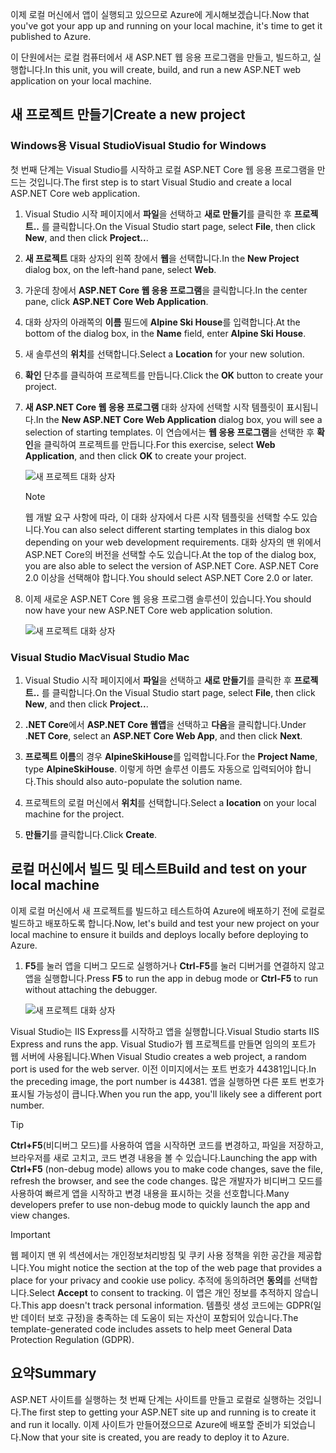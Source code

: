 <span data-ttu-id="feb80-101">이제 로컬 머신에서 앱이 실행되고 있으므로 Azure에 게시해보겠습니다.</span><span class="sxs-lookup"><span data-stu-id="feb80-101">Now that you've got your app up and running on your local machine, it's time to get it published to Azure.</span></span> 

<span data-ttu-id="feb80-102">이 단원에서는 로컬 컴퓨터에서 새 ASP.NET 웹 응용 프로그램을 만들고, 빌드하고, 실행합니다.</span><span class="sxs-lookup"><span data-stu-id="feb80-102">In this unit, you will create, build, and run a new ASP.NET web application on your local machine.</span></span>

## <a name="create-a-new-project"></a><span data-ttu-id="feb80-103">새 프로젝트 만들기</span><span class="sxs-lookup"><span data-stu-id="feb80-103">Create a new project</span></span>

### <a name="visual-studio-for-windows"></a><span data-ttu-id="feb80-104">Windows용 Visual Studio</span><span class="sxs-lookup"><span data-stu-id="feb80-104">Visual Studio for Windows</span></span>

<span data-ttu-id="feb80-105">첫 번째 단계는 Visual Studio를 시작하고 로컬 ASP.NET Core 웹 응용 프로그램을 만드는 것입니다.</span><span class="sxs-lookup"><span data-stu-id="feb80-105">The first step is to start Visual Studio and create a local ASP.NET Core web application.</span></span>

1. <span data-ttu-id="feb80-106">Visual Studio 시작 페이지에서 **파일**을 선택하고 **새로 만들기**를 클릭한 후 **프로젝트..** 를 클릭합니다.</span><span class="sxs-lookup"><span data-stu-id="feb80-106">On the Visual Studio start page, select **File**, then click **New**, and then click **Project..**.</span></span>

1. <span data-ttu-id="feb80-107">**새 프로젝트** 대화 상자의 왼쪽 창에서 **웹**을 선택합니다.</span><span class="sxs-lookup"><span data-stu-id="feb80-107">In the **New Project** dialog box, on the left-hand pane, select **Web**.</span></span>

1. <span data-ttu-id="feb80-108">가운데 창에서 **ASP.NET Core 웹 응용 프로그램**을 클릭합니다.</span><span class="sxs-lookup"><span data-stu-id="feb80-108">In the center pane, click **ASP.NET Core Web Application**.</span></span>

1. <span data-ttu-id="feb80-109">대화 상자의 아래쪽의 **이름** 필드에 **Alpine Ski House**를 입력합니다.</span><span class="sxs-lookup"><span data-stu-id="feb80-109">At the bottom of the dialog box, in the **Name** field, enter **Alpine Ski House**.</span></span>

1. <span data-ttu-id="feb80-110">새 솔루션의 **위치**를 선택합니다.</span><span class="sxs-lookup"><span data-stu-id="feb80-110">Select a **Location** for your new solution.</span></span>

1. <span data-ttu-id="feb80-111">**확인** 단추를 클릭하여 프로젝트를 만듭니다.</span><span class="sxs-lookup"><span data-stu-id="feb80-111">Click the **OK** button to create your project.</span></span>

1. <span data-ttu-id="feb80-112">**새 ASP.NET Core 웹 응용 프로그램** 대화 상자에 선택할 시작 템플릿이 표시됩니다.</span><span class="sxs-lookup"><span data-stu-id="feb80-112">In the **New ASP.NET Core Web Application** dialog box, you will see a selection of starting templates.</span></span> <span data-ttu-id="feb80-113">이 연습에서는 **웹 응용 프로그램**을 선택한 후 **확인**을 클릭하여 프로젝트를 만듭니다.</span><span class="sxs-lookup"><span data-stu-id="feb80-113">For this exercise, select **Web Application**, and then click **OK** to create your project.</span></span>

    ![새 프로젝트 대화 상자](../media-draft/3-aspnet-templates.png)

    > [!NOTE]
    > <span data-ttu-id="feb80-115">웹 개발 요구 사항에 따라, 이 대화 상자에서 다른 시작 템플릿을 선택할 수도 있습니다.</span><span class="sxs-lookup"><span data-stu-id="feb80-115">You can also select different starting templates in this dialog box depending on your web development requirements.</span></span> <span data-ttu-id="feb80-116">대화 상자의 맨 위에서 ASP.NET Core의 버전을 선택할 수도 있습니다.</span><span class="sxs-lookup"><span data-stu-id="feb80-116">At the top of the dialog box, you are also able to select the version of ASP.NET Core.</span></span> <span data-ttu-id="feb80-117">ASP.NET Core 2.0 이상을 선택해야 합니다.</span><span class="sxs-lookup"><span data-stu-id="feb80-117">You should select ASP.NET Core 2.0 or later.</span></span>

1. <span data-ttu-id="feb80-118">이제 새로운 ASP.NET Core 웹 응용 프로그램 솔루션이 있습니다.</span><span class="sxs-lookup"><span data-stu-id="feb80-118">You should now have your new ASP.NET Core web application solution.</span></span>

    ![새 프로젝트 대화 상자](../media-draft/3-new-solution.png)

### <a name="visual-studio-mac"></a><span data-ttu-id="feb80-120">Visual Studio Mac</span><span class="sxs-lookup"><span data-stu-id="feb80-120">Visual Studio Mac</span></span>

1. <span data-ttu-id="feb80-121">Visual Studio 시작 페이지에서 **파일**을 선택하고 **새로 만들기**를 클릭한 후 **프로젝트..** 를 클릭합니다.</span><span class="sxs-lookup"><span data-stu-id="feb80-121">On the Visual Studio start page, select **File**, then click **New**, and then click **Project..**.</span></span>

1. <span data-ttu-id="feb80-122">**.NET Core**에서 **ASP.NET Core 웹앱**을 선택하고 **다음**을 클릭합니다.</span><span class="sxs-lookup"><span data-stu-id="feb80-122">Under .**NET Core**, select an **ASP.NET Core Web App**, and then click **Next**.</span></span>

1. <span data-ttu-id="feb80-123">**프로젝트 이름**의 경우 **AlpineSkiHouse**를 입력합니다.</span><span class="sxs-lookup"><span data-stu-id="feb80-123">For the **Project Name**, type **AlpineSkiHouse**.</span></span> <span data-ttu-id="feb80-124">이렇게 하면 솔루션 이름도 자동으로 입력되어야 합니다.</span><span class="sxs-lookup"><span data-stu-id="feb80-124">This should also auto-populate the solution name.</span></span>

1. <span data-ttu-id="feb80-125">프로젝트의 로컬 머신에서 **위치**를 선택합니다.</span><span class="sxs-lookup"><span data-stu-id="feb80-125">Select a **location** on your local machine for the project.</span></span>

1. <span data-ttu-id="feb80-126">**만들기**를 클릭합니다.</span><span class="sxs-lookup"><span data-stu-id="feb80-126">Click **Create**.</span></span>

## <a name="build-and-test-on-your-local-machine"></a><span data-ttu-id="feb80-127">로컬 머신에서 빌드 및 테스트</span><span class="sxs-lookup"><span data-stu-id="feb80-127">Build and test on your local machine</span></span>

<span data-ttu-id="feb80-128">이제 로컬 머신에서 새 프로젝트를 빌드하고 테스트하여 Azure에 배포하기 전에 로컬로 빌드하고 배포하도록 합니다.</span><span class="sxs-lookup"><span data-stu-id="feb80-128">Now, let's build and test your new project on your local machine to ensure it builds and deploys locally before deploying to Azure.</span></span>

1. <span data-ttu-id="feb80-129">**F5**를 눌러 앱을 디버그 모드로 실행하거나 **Ctrl-F5**를 눌러 디버거를 연결하지 않고 앱을 실행합니다.</span><span class="sxs-lookup"><span data-stu-id="feb80-129">Press **F5** to run the app in debug mode or **Ctrl-F5** to run without attaching the debugger.</span></span>

    ![새 프로젝트 대화 상자](../media-draft/3-webapp-launch.png)

<span data-ttu-id="feb80-131">Visual Studio는 IIS Express를 시작하고 앱을 실행합니다.</span><span class="sxs-lookup"><span data-stu-id="feb80-131">Visual Studio starts IIS Express and runs the app.</span></span> <span data-ttu-id="feb80-132">Visual Studio가 웹 프로젝트를 만들면 임의의 포트가 웹 서버에 사용됩니다.</span><span class="sxs-lookup"><span data-stu-id="feb80-132">When Visual Studio creates a web project, a random port is used for the web server.</span></span> <span data-ttu-id="feb80-133">이전 이미지에서는 포트 번호가 44381입니다.</span><span class="sxs-lookup"><span data-stu-id="feb80-133">In the preceding image, the port number is 44381.</span></span> <span data-ttu-id="feb80-134">앱을 실행하면 다른 포트 번호가 표시될 가능성이 큽니다.</span><span class="sxs-lookup"><span data-stu-id="feb80-134">When you run the app, you'll likely see a different port number.</span></span>

> [!TIP]
> <span data-ttu-id="feb80-135">**Ctrl+F5**(비디버그 모드)를 사용하여 앱을 시작하면 코드를 변경하고, 파일을 저장하고, 브라우저를 새로 고치고, 코드 변경 내용을 볼 수 있습니다.</span><span class="sxs-lookup"><span data-stu-id="feb80-135">Launching the app with **Ctrl+F5** (non-debug mode) allows you to make code changes, save the file, refresh the browser, and see the code changes.</span></span> <span data-ttu-id="feb80-136">많은 개발자가 비디버그 모드를 사용하여 빠르게 앱을 시작하고 변경 내용을 표시하는 것을 선호합니다.</span><span class="sxs-lookup"><span data-stu-id="feb80-136">Many developers prefer to use non-debug mode to quickly launch the app and view changes.</span></span>

> [!IMPORTANT]
> <span data-ttu-id="feb80-137">웹 페이지 맨 위 섹션에서는 개인정보처리방침 및 쿠키 사용 정책을 위한 공간을 제공합니다.</span><span class="sxs-lookup"><span data-stu-id="feb80-137">You might notice the section at the top of the web page that provides a place for your privacy and cookie use policy.</span></span> <span data-ttu-id="feb80-138">추적에 동의하려면 **동의**를 선택합니다.</span><span class="sxs-lookup"><span data-stu-id="feb80-138">Select **Accept** to consent to tracking.</span></span> <span data-ttu-id="feb80-139">이 앱은 개인 정보를 추적하지 않습니다.</span><span class="sxs-lookup"><span data-stu-id="feb80-139">This app doesn't track personal information.</span></span> <span data-ttu-id="feb80-140">템플릿 생성 코드에는 GDPR(일반 데이터 보호 규정)을 충족하는 데 도움이 되는 자산이 포함되어 있습니다.</span><span class="sxs-lookup"><span data-stu-id="feb80-140">The template-generated code includes assets to help meet General Data Protection Regulation (GDPR).</span></span>

## <a name="summary"></a><span data-ttu-id="feb80-141">요약</span><span class="sxs-lookup"><span data-stu-id="feb80-141">Summary</span></span>

<span data-ttu-id="feb80-142">ASP.NET 사이트를 실행하는 첫 번째 단계는 사이트를 만들고 로컬로 실행하는 것입니다.</span><span class="sxs-lookup"><span data-stu-id="feb80-142">The first step to getting your ASP.NET site up and running is to create it and run it locally.</span></span> <span data-ttu-id="feb80-143">이제 사이트가 만들어졌으므로 Azure에 배포할 준비가 되었습니다.</span><span class="sxs-lookup"><span data-stu-id="feb80-143">Now that your site is created, you are ready to deploy it to Azure.</span></span>
